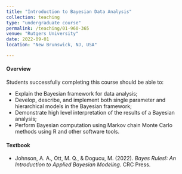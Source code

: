 ```yaml
---
title: "Introduction to Bayesian Data Analysis"
collection: teaching
type: "undergraduate course"
permalink: /teaching/01-960-365
venue: "Rutgers University"
date: 2022-09-01
location: "New Brunswick, NJ, USA"

---
```


 
 
#### Overview

Students successfully completing this course should be able to:

* Explain the Bayesian framework for data analysis;
* Develop, describe, and implement both single parameter and hierarchical models in the Bayesian framework;
* Demonstrate high level interpretation of the results of a Bayesian analysis;
* Perform Bayesian computation using Markov chain Monte Carlo methods using R and other software tools.

#### Textbook

* Johnson, A. A., Ott, M. Q., & Dogucu, M. (2022). *Bayes Rules!: An Introduction to Applied Bayesian Modeling*. CRC Press.
